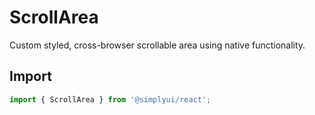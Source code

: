 # ScrollArea

Custom styled, cross-browser scrollable area using native functionality.

## Import

```jsx
import { ScrollArea } from '@simplyui/react';
```
